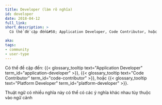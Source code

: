```yaml
---
title: Developer (làm rõ nghĩa)
id: developer
date: 2018-04-12
full_link: 
short_description: >
  Có thể đề cập đến&#58; Application Developer, Code Contributor, hoặc Platform Developer.

aka: 
tags:
- community
- user-type
---
```

 Có thể đề cập đến&#58; {{< glossary_tooltip text="Application Developer" term_id="application-developer" >}}, {{< glossary_tooltip text="Code Contributor" term_id="code-contributor" >}}, hoặc {{< glossary_tooltip text="Platform Developer" term_id="platform-developer" >}}.

<!--more--> 

Thuật ngữ có nhiều nghĩa này có thể có các ý nghĩa khác nhau tùy thuộc vào ngữ cảnh
